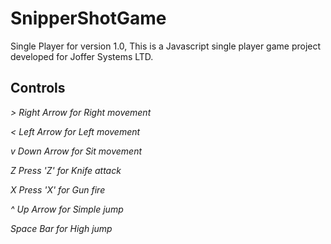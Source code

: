 # SnipperShotGame
Single Player for version 1.0, This is a Javascript single player game project developed for Joffer Systems LTD.

## Controls

*>  Right Arrow for Right movement*

*<  Left Arrow for Left movement*

*v  Down Arrow for Sit movement*

*Z  Press 'Z' for Knife attack*

*X  Press 'X' for Gun fire*

*^  Up Arrow for Simple jump*

   *Space Bar for High jump*

